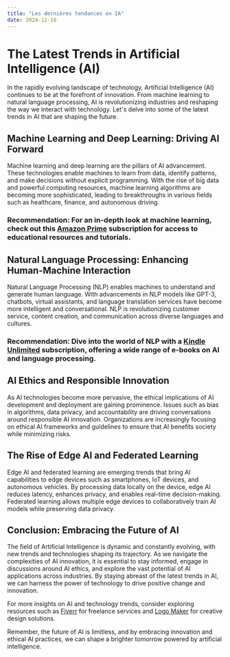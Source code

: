 ```yaml
---
title: "Les dernières tendances en IA"
date: 2024-12-16
---
```


# The Latest Trends in Artificial Intelligence (AI)

In the rapidly evolving landscape of technology, Artificial Intelligence (AI) continues to be at the forefront of innovation. From machine learning to natural language processing, AI is revolutionizing industries and reshaping the way we interact with technology. Let's delve into some of the latest trends in AI that are shaping the future.

## Machine Learning and Deep Learning: Driving AI Forward

Machine learning and deep learning are the pillars of AI advancement. These technologies enable machines to learn from data, identify patterns, and make decisions without explicit programming. With the rise of big data and powerful computing resources, machine learning algorithms are becoming more sophisticated, leading to breakthroughs in various fields such as healthcare, finance, and autonomous driving.

### Recommendation: For an in-depth look at machine learning, check out this [Amazon Prime](https://www.amazon.fr/amazonprime?_encoding=UTF8&primeCampaignId=prime_assoc_ft&tag=zenzen0d-21France) subscription for access to educational resources and tutorials.

## Natural Language Processing: Enhancing Human-Machine Interaction

Natural Language Processing (NLP) enables machines to understand and generate human language. With advancements in NLP models like GPT-3, chatbots, virtual assistants, and language translation services have become more intelligent and conversational. NLP is revolutionizing customer service, content creation, and communication across diverse languages and cultures.

### Recommendation: Dive into the world of NLP with a [Kindle Unlimited](https://www.amazon.fr/kindle-dbs/hz/signup?tag=zenzen0d-21France) subscription, offering a wide range of e-books on AI and language processing.

## AI Ethics and Responsible Innovation

As AI technologies become more pervasive, the ethical implications of AI development and deployment are gaining prominence. Issues such as bias in algorithms, data privacy, and accountability are driving conversations around responsible AI innovation. Organizations are increasingly focusing on ethical AI frameworks and guidelines to ensure that AI benefits society while minimizing risks.

## The Rise of Edge AI and Federated Learning

Edge AI and federated learning are emerging trends that bring AI capabilities to edge devices such as smartphones, IoT devices, and autonomous vehicles. By processing data locally on the device, edge AI reduces latency, enhances privacy, and enables real-time decision-making. Federated learning allows multiple edge devices to collaboratively train AI models while preserving data privacy.

## Conclusion: Embracing the Future of AI

The field of Artificial Intelligence is dynamic and constantly evolving, with new trends and technologies shaping its trajectory. As we navigate the complexities of AI innovation, it is essential to stay informed, engage in discussions around AI ethics, and explore the vast potential of AI applications across industries. By staying abreast of the latest trends in AI, we can harness the power of technology to drive positive change and innovation.

For more insights on AI and technology trends, consider exploring resources such as [Fiverr](https://go.fiverr.com/visit/?bta=1071918&brand=fiverrmarketplace) for freelance services and [Logo Maker](https://go.fiverr.com/visit/?bta=1071918&brand=logomaker) for creative design solutions.

Remember, the future of AI is limitless, and by embracing innovation and ethical AI practices, we can shape a brighter tomorrow powered by artificial intelligence.